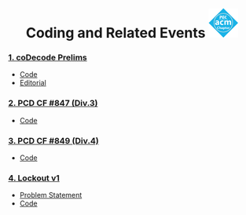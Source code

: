 <h1 align="center">
    <b>Coding and Related Events</b>
    <img src="./asset/acm_logo.png" width="60px">
</h1>

### [1. coDecode Prelims](https://www.hackerrank.com/contests/codecode-pec/challenges) 

- [Code](./coDecode_2022/Codes)
- [Editorial](./coDecode_2022/Editorial)

### [2. PCD CF #847 (Div.3)](https://codeforces.com/contest/1790) 

- [Code](./PCD_CF847_Div3/)

### [3. PCD CF #849 (Div.4)](https://codeforces.com/contest/1791)

- [Code](./PCD_CF849_Div4)

### [4. Lockout v1](https://www.hackerrank.com/contests/lockout-v1-pec-acm/challenges)

- [Problem Statement](./Lockout_v1/Problem_Statements/)
- [Code](./Lockout_v1/Code/)